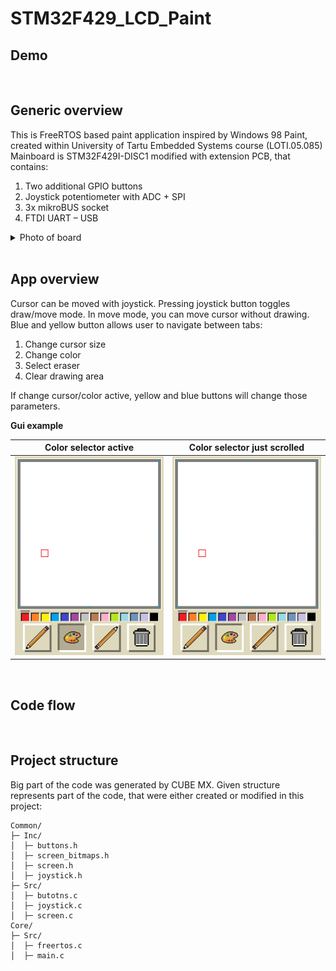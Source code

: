 # STM32F429_LCD_Paint

## Demo
</br>


## Generic overview

This is FreeRTOS based paint application inspired by Windows 98 Paint, created within University of Tartu Embedded Systems course (LOTI.05.085) <br/>
Mainboard is STM32F429I-DISC1 modified with extension PCB, that contains: <br/>
1. Two additional GPIO buttons
2. Joystick potentiometer with ADC + SPI
3. 3x mikroBUS socket
4. FTDI UART – USB

<details><summary>Photo of board</summary>
Credits for this extension goes to University of Tartu
<img src="/.images/devboard.png" width=35% height="auto"/>
</br>
</details>

<br/>

## App overview
Cursor can be moved with joystick. Pressing joystick button toggles draw/move mode. In move mode, you can move cursor without drawing. <br/>
Blue and yellow button allows user to navigate between tabs:
1. Change cursor size
2. Change color
3. Select eraser
4. Clear drawing area

If change cursor/color active, yellow and blue buttons will change those parameters.

**Gui example**

Color selector active           |  Color selector just scrolled
:-------------------------:|:-------------------------:
<img src="/.images/gui_btn_active.png" width="auto" height="auto"/></br>  |  <img src="/.images/gui_btn_selected.png" width="auto" height="auto"/></br>



<br/>

## Code flow

<br/>

## Project structure

Big part of the code was generated by CUBE MX. Given structure represents part of the code, that were either created or modified in this project:

```
Common/
├─ Inc/
│  ├─ buttons.h
│  ├─ screen_bitmaps.h
│  ├─ screen.h
│  ├─ joystick.h
├─ Src/
│  ├─ butotns.c
│  ├─ joystick.c
│  ├─ screen.c
Core/
├─ Src/
│  ├─ freertos.c
│  ├─ main.c
```

